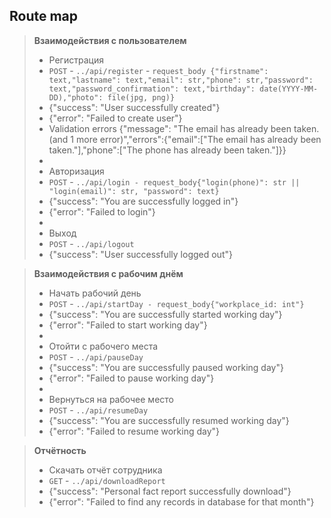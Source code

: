 ## Route map

> **Взаимодействия с пользователем**
> * Регистрация
> * `POST` - `../api/register` - `request_body {"firstname": text,"lastname": text,"email": str,"phone": str,"password": text,"password_confirmation": text,"birthday": date(YYYY-MM-DD),"photo": file(jpg, png)}`
> * {"success": "User successfully created"}
> * {"error": "Failed to create user"}
> * Validation errors {"message": "The email has already been taken. (and 1 more error)","errors":{"email":["The email has already been taken."],"phone":["The phone has already been taken."]}}
> *
> * Авторизация 
> * `POST` - `../api/login - request_body{"login(phone)": str || "login(email)": str, "password": text}`
> * {"success": "You are successfully logged in"}
> * {"error": "Failed to login"}
> *
> * Выход 
> * `POST` - `../api/logout`
> * {"success": "User successfully logged out"}

> **Взаимодействия с рабочим днём**
> * Начать рабочий день
> * `POST` - `../api/startDay - request_body{"workplace_id: int"}`
> * {"success": "You are successfully started working day"}
> * {"error": "Failed to start working day"}
> *
> * Отойти с рабочего места
> * `POST` - `../api/pauseDay`
> * {"success": "You are successfully paused working day"}
> * {"error": "Failed to pause working day"} 
> * 
> * Вернуться на рабочее место
> * `POST` - `../api/resumeDay`
> * {"success": "You are successfully resumed working day"}
> * {"error": "Failed to resume working day"}

> **Отчётность**
> * Скачать отчёт сотрудника
> * `GET` - `../api/downloadReport`
> * {"success": "Personal fact report successfully download"}
> * {"error": "Failed to find any records in database for that month"}
